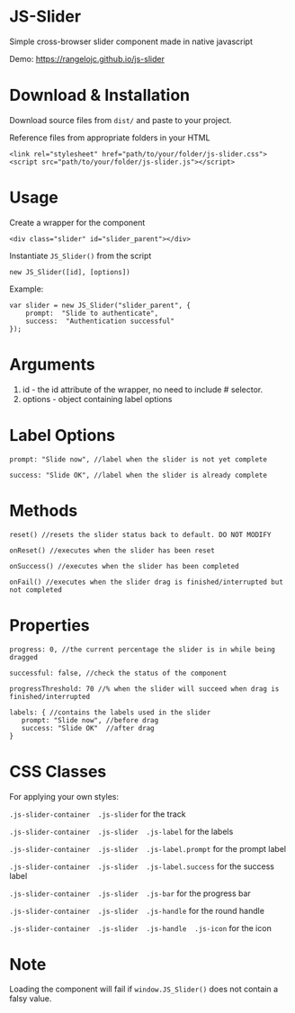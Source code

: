 # JS-Slider

Simple cross-browser slider component made in native javascript

Demo: https://rangelojc.github.io/js-slider

# Download & Installation
Download source files from `dist/` and paste to your project.

Reference files from appropriate folders in your HTML

    <link rel="stylesheet" href="path/to/your/folder/js-slider.css">
    <script src="path/to/your/folder/js-slider.js"></script>

# Usage
Create a wrapper for the component

    <div class="slider" id="slider_parent"></div>

Instantiate `JS_Slider()` from the script

    new JS_Slider([id], [options])
    
Example:
    
    var slider = new JS_Slider("slider_parent", {
	    prompt:  "Slide to authenticate",
	    success:  "Authentication successful"
    });

# Arguments

 1. id - the id attribute of the wrapper, no need to include # selector.
 2. options - object containing label options

# Label Options
	prompt: "Slide now", //label when the slider is not yet complete
	
	success: "Slide OK", //label when the slider is already complete

# Methods

	reset() //resets the slider status back to default. DO NOT MODIFY
	
	onReset() //executes when the slider has been reset
	
	onSuccess() //executes when the slider has been completed
	
	onFail() //executes when the slider drag is finished/interrupted but not completed

# Properties

	progress: 0, //the current percentage the slider is in while being dragged
	
	successful: false, //check the status of the component
	
	progressThreshold: 70 //% when the slider will succeed when drag is finished/interrupted
	
	labels: { //contains the labels used in the slider
       prompt: "Slide now", //before drag
       success: "Slide OK"  //after drag
    }

# CSS Classes

For applying your own styles:

`.js-slider-container  .js-slider` for the track

`.js-slider-container  .js-slider  .js-label` for the labels

`.js-slider-container  .js-slider  .js-label.prompt` for the prompt label

`.js-slider-container  .js-slider  .js-label.success` for the success label

`.js-slider-container  .js-slider  .js-bar` for the progress bar

`.js-slider-container  .js-slider  .js-handle` for the round handle

`.js-slider-container  .js-slider  .js-handle  .js-icon` for the icon

# Note

Loading the component will fail if `window.JS_Slider()` does not contain a falsy value.
